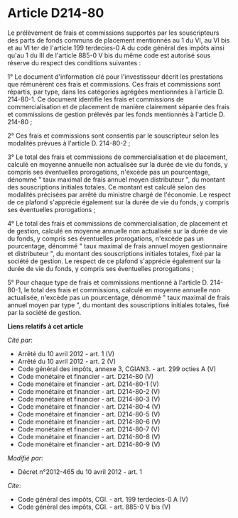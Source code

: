 # Article D214-80

Le prélèvement de frais et commissions supportés par les souscripteurs des parts de fonds communs de placement mentionnés au
1 du VI, au VI bis et au VI ter de l'article 199 terdecies-0 A du code général des impôts ainsi qu'au 1 du III de l'article
885-0 V bis du même code est autorisé sous réserve du respect des conditions suivantes : 

1° Le document d'information clé pour l'investisseur décrit les prestations que rémunèrent ces frais et commissions. Ces
frais et commissions sont répartis, par type, dans les catégories agrégées mentionnées à l'article D. 214-80-1. Ce document
identifie les frais et commissions de commercialisation et de placement de manière clairement séparée des frais et
commissions de gestion prélevés par les fonds mentionnés à l'article D. 214-80 ; 

2° Ces frais et commissions sont consentis par le souscripteur selon les modalités prévues à l'article D. 214-80-2 ; 

3° Le total des frais et commissions de commercialisation et de placement, calculé en moyenne annuelle non actualisée sur la
durée de vie du fonds, y compris ses éventuelles prorogations, n'excède pas un pourcentage, dénommé " taux maximal de frais
annuel moyen distributeur ", du montant des souscriptions initiales totales. Ce montant est calculé selon des modalités
précisées par arrêté du ministre chargé de l'économie. Le respect de ce plafond s'apprécie également sur la durée de vie du
fonds, y compris ses éventuelles prorogations ; 

4° Le total des frais et commissions de commercialisation, de placement et de gestion, calculé en moyenne annuelle non
actualisée sur la durée de vie du fonds, y compris ses éventuelles prorogations, n'excède pas un pourcentage, dénommé " taux
maximal de frais annuel moyen gestionnaire et distributeur ", du montant des souscriptions initiales totales, fixé par la
société de gestion. Le respect de ce plafond s'apprécie également sur la durée de vie du fonds, y compris ses éventuelles
prorogations ; 

5° Pour chaque type de frais et commissions mentionné à l'article D. 214-80-1, le total des frais et commissions, calculé en
moyenne annuelle non actualisée, n'excède pas un pourcentage, dénommé " taux maximal de frais annuel moyen par type ", du
montant des souscriptions initiales totales, fixé par la société de gestion.

**Liens relatifs à cet article**

_Cité par_:

  - Arrêté du 10 avril 2012 - art. 1 (V)
  - Arrêté du 10 avril 2012 - art. 2 (V)
  - Code général des impôts, annexe 3, CGIAN3. - art. 299 octies A (V)
  - Code monétaire et financier - art. D214-80 (V)
  - Code monétaire et financier - art. D214-80-1 (V)
  - Code monétaire et financier - art. D214-80-2 (V)
  - Code monétaire et financier - art. D214-80-3 (V)
  - Code monétaire et financier - art. D214-80-4 (V)
  - Code monétaire et financier - art. D214-80-5 (V)
  - Code monétaire et financier - art. D214-80-6 (V)
  - Code monétaire et financier - art. D214-80-7 (V)
  - Code monétaire et financier - art. D214-80-8 (V)
  - Code monétaire et financier - art. D214-80-9 (V)

_Modifié par_:

  - Décret n°2012-465 du 10 avril 2012 - art. 1

_Cite_:

  - Code général des impôts, CGI. - art. 199 terdecies-0 A (V)
  - Code général des impôts, CGI. - art. 885-0 V bis (V)
